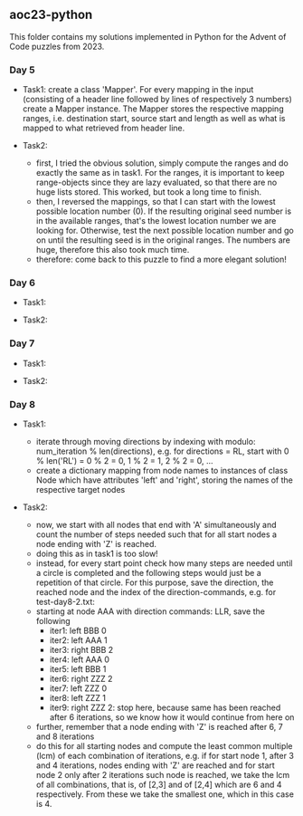 ## aoc23-python

This folder contains my solutions implemented in Python for the Advent of Code puzzles from 2023.


### Day 5
* Task1: create a class 'Mapper'. For every mapping in the input (consisting of a header line followed by lines of respectively 3 numbers) create a Mapper instance. The Mapper stores the respective mapping ranges, i.e. destination start, source start and length as well as what is mapped to what retrieved from header line.

* Task2: 
    - first, I tried the obvious solution, simply compute the ranges and do exactly the same as in task1. For the ranges, it is important to keep range-objects since they are lazy evaluated, so that there are no huge lists stored. This worked, but took a long time to finish.
    - then, I reversed the mappings, so that I can start with the lowest possible location number (0). If the resulting original seed number is in the available ranges, that's the lowest location number we are looking for. Otherwise, test the next possible location number and go on until the resulting seed is in the original ranges. The numbers are huge, therefore this also took much time.
    - therefore: come back to this puzzle to find a more elegant solution!

### Day 6
* Task1: 

* Task2:

### Day 7
* Task1: 

* Task2:

### Day 8
* Task1: 
    - iterate through moving directions by indexing with modulo: num_iteration % len(directions), e.g. for directions = RL, start with 0 % len('RL') = 0 % 2 = 0, 1 % 2 = 1, 2 % 2 = 0, ...
    - create a dictionary mapping from node names to instances of class Node which have attributes 'left' and 'right', storing the names of the respective target nodes

* Task2:
    - now, we start with all nodes that end with 'A' simultaneously and count the number of steps needed such that for all start nodes a node ending with 'Z' is reached.
    - doing this as in task1 is too slow!
    - instead, for every start point check how many steps are needed until a circle is completed and the following steps would just be a repetition of that circle. For this purpose, save the direction, the reached node and the index of the direction-commands, e.g. for test-day8-2.txt:
    - starting at node AAA with direction commands: LLR, save the following
        - iter1: left  BBB 0
        - iter2: left  AAA 1
        - iter3: right BBB 2
        - iter4: left  AAA 0
        - iter5: left  BBB 1
        - iter6: right ZZZ 2
        - iter7: left  ZZZ 0
        - iter8: left  ZZZ 1
        - iter9: right ZZZ 2: stop here, because same has been reached after 6 iterations, so we know how it would continue from here on
    - further, remember that a node ending with 'Z' is reached after 6, 7 and 8 iterations
    - do this for all starting nodes and compute the least common multiple (lcm) of each combination of iterations, e.g. if for start node 1, after 3 and 4 iterations, nodes ending with 'Z' are reached and for start node 2 only after 2 iterations such node is reached, we take the lcm of all combinations, that is, of [2,3] and of [2,4] which are 6 and 4 respectively. From these we take the smallest one, which in this case is 4.